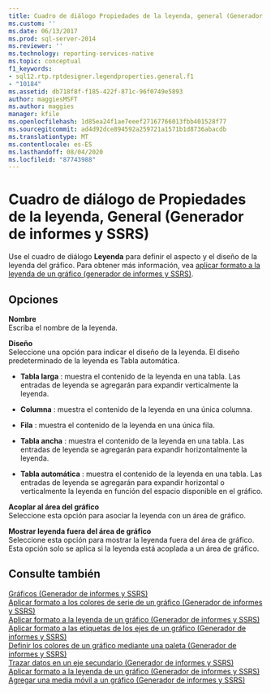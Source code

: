 ```yaml
---
title: Cuadro de diálogo Propiedades de la leyenda, general (Generador de informes y SSRS) | Microsoft Docs
ms.custom: ''
ms.date: 06/13/2017
ms.prod: sql-server-2014
ms.reviewer: ''
ms.technology: reporting-services-native
ms.topic: conceptual
f1_keywords:
- sql12.rtp.rptdesigner.legendproperties.general.f1
- "10184"
ms.assetid: db718f8f-f185-422f-871c-96f0749e5893
author: maggiesMSFT
ms.author: maggies
manager: kfile
ms.openlocfilehash: 1d85ea24f1ae7eeef27167766013fbb401528f77
ms.sourcegitcommit: ad4d92dce894592a259721a1571b1d8736abacdb
ms.translationtype: MT
ms.contentlocale: es-ES
ms.lasthandoff: 08/04/2020
ms.locfileid: "87743988"
---
```

# <a name="legend-properties-dialog-box-general-report-builder-and-ssrs"></a>Cuadro de diálogo de Propiedades de la leyenda, General (Generador de informes y SSRS)
  Use el cuadro de diálogo **Leyenda** para definir el aspecto y el diseño de la leyenda del gráfico. Para obtener más información, vea [aplicar formato a la leyenda de un gráfico &#40;generador de informes y SSRS&#41;](report-design/chart-legend-formatting-report-builder.md).  
  
## <a name="options"></a>Opciones  
 **Nombre**  
 Escriba el nombre de la leyenda.  
  
 **Diseño**  
 Seleccione una opción para indicar el diseño de la leyenda. El diseño predeterminado de la leyenda es Tabla automática.  
  
-   **Tabla larga** : muestra el contenido de la leyenda en una tabla. Las entradas de leyenda se agregarán para expandir verticalmente la leyenda.  
  
-   **Columna** : muestra el contenido de la leyenda en una única columna.  
  
-   **Fila** : muestra el contenido de la leyenda en una única fila.  
  
-   **Tabla ancha** : muestra el contenido de la leyenda en una tabla. Las entradas de leyenda se agregarán para expandir horizontalmente la leyenda.  
  
-   **Tabla automática** : muestra el contenido de la leyenda en una tabla. Las entradas de leyenda se agregarán para expandir horizontal o verticalmente la leyenda en función del espacio disponible en el gráfico.  
  
 **Acoplar al área del gráfico**  
 Seleccione esta opción para asociar la leyenda con un área de gráfico.  
  
 **Mostrar leyenda fuera del área de gráfico**  
 Seleccione esta opción para mostrar la leyenda fuera del área de gráfico. Esta opción solo se aplica si la leyenda está acoplada a un área de gráfico.  
  
## <a name="see-also"></a>Consulte también  
 [Gráficos &#40;Generador de informes y SSRS&#41;](report-design/charts-report-builder-and-ssrs.md)   
 [Aplicar formato a los colores de serie de un gráfico &#40;Generador de informes y SSRS&#41;](report-design/formatting-series-colors-on-a-chart-report-builder-and-ssrs.md)   
 [Aplicar formato a la leyenda de un gráfico &#40;Generador de informes y SSRS&#41;](report-design/chart-legend-formatting-report-builder.md)   
 [Aplicar formato a las etiquetas de los ejes de un gráfico &#40;Generador de informes y SSRS&#41;](report-design/formatting-axis-labels-on-a-chart-report-builder-and-ssrs.md)   
 [Definir los colores de un gráfico mediante una paleta &#40;Generador de informes y SSRS&#41;](report-design/define-colors-on-a-chart-using-a-palette-report-builder-and-ssrs.md)   
 [Trazar datos en un eje secundario &#40;Generador de informes y SSRS&#41;](report-design/plot-data-on-a-secondary-axis-report-builder-and-ssrs.md)   
 [Aplicar formato a la leyenda de un gráfico &#40;Generador de informes y SSRS&#41;](report-design/chart-legend-formatting-report-builder.md)   
 [Agregar una media móvil a un gráfico &#40;Generador de informes y SSRS&#41;](report-design/add-a-moving-average-to-a-chart-report-builder-and-ssrs.md)  
  
  
